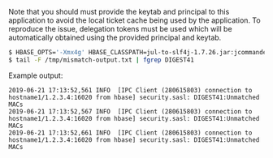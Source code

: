 Note that you should must provide the keytab and principal to this application to avoid the local ticket cache being
used by the application. To reproduce the issue, delegation tokens must be used which will be automatically obtained
using the provided principal and keytab.

```bash
$ HBASE_OPTS='-Xmx4g' HBASE_CLASSPATH=jul-to-slf4j-1.7.26.jar:jcommander-1.72.jar:sasl-test-0.0.1-SNAPSHOT.jar hbase -Dlog4j.configuration=file:///root/log4j.properties com.cloudera.joshelser.hbase.sasl.DigestMismatchSaslRepro -n test -s 20 -t 10 -i 5000000 -k /etc/security/keytabs/hbase.headless.keytab -p hbase >/tmp/mismatch-output.txt 2>&1 &
$ tail -F /tmp/mismatch-output.txt | fgrep DIGEST41
```

Example output:
```
2019-06-21 17:13:52,561 INFO  [IPC Client (280615803) connection to hostname1/1.2.3.4:16020 from hbase] security.sasl: DIGEST41:Unmatched MACs
2019-06-21 17:13:52,567 INFO  [IPC Client (280615803) connection to hostname1/1.2.3.4:16020 from hbase] security.sasl: DIGEST41:Unmatched MACs
2019-06-21 17:13:52,661 INFO  [IPC Client (280615803) connection to hostname1/1.2.3.4:16020 from hbase] security.sasl: DIGEST41:Unmatched MACs
```
